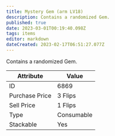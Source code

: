 ```yaml
---
title: Mystery Gem (arm LV18)
description: Contains a randomized Gem.
published: true
date: 2023-03-01T00:19:40.098Z
tags: items
editor: markdown
dateCreated: 2023-02-17T06:51:27.077Z
---
```


Contains a randomized Gem.

|Attribute|Value|
|-|-|
|ID|6869|
|Purchase Price|3 Flips|
|Sell Price|1 Flips|
|Type|Consumable|
|Stackable|Yes|

